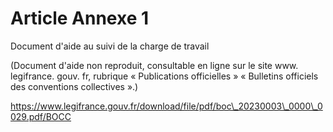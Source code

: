 # Article Annexe 1

Document d'aide au suivi de la charge de travail

(Document d'aide non reproduit, consultable en ligne sur le site www. legifrance. gouv. fr, rubrique « Publications officielles » « Bulletins officiels des conventions collectives ».)

 https://www.legifrance.gouv.fr/download/file/pdf/boc\_20230003\_0000\_0029.pdf/BOCC 

